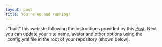 ```yaml
---
layout: post
title: You're up and running!
---
```


I "built" this webiste following the instructions provided by this [Post](https://dev.to/alagrede/lean-how-to-build-your-personal-blog-with-github-pages-42ae).
Next you can update your site name, avatar and other options using the _config.yml file in the root of your repository (shown below).
